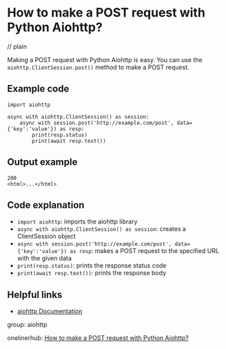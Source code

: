 # How to make a POST request with Python Aiohttp?
// plain

Making a POST request with Python Aiohttp is easy. You can use the `aiohttp.ClientSession.post()` method to make a POST request.

## Example code

```
import aiohttp

async with aiohttp.ClientSession() as session:
    async with session.post('http://example.com/post', data={'key':'value'}) as resp:
        print(resp.status)
        print(await resp.text())
```

## Output example

```
200
<html>...</html>
```

## Code explanation

- `import aiohttp`: imports the aiohttp library
- `async with aiohttp.ClientSession() as session`: creates a ClientSession object
- `async with session.post('http://example.com/post', data={'key':'value'}) as resp`: makes a POST request to the specified URL with the given data
- `print(resp.status)`: prints the response status code
- `print(await resp.text())`: prints the response body

## Helpful links
- [aiohttp Documentation](https://docs.aiohttp.org/en/stable/)

group: aiohttp

onelinerhub: [How to make a POST request with Python Aiohttp?](https://onelinerhub.com/python-aiohttp/how-to-make-a-post-request-with-python-aiohttp)